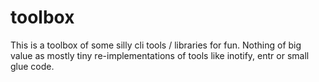 # toolbox

This is a toolbox of some silly cli tools / libraries for fun.
Nothing of big value as mostly tiny re-implementations of tools like inotify, entr or small glue code.
